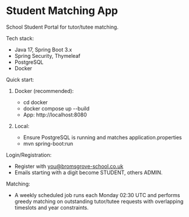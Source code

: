 # Student Matching App

School Student Portal for tutor/tutee matching.

Tech stack:
- Java 17, Spring Boot 3.x
- Spring Security, Thymeleaf
- PostgreSQL
- Docker

Quick start:
1. Docker (recommended):
   - cd docker
   - docker compose up --build
   - App: http://localhost:8080

2. Local:
   - Ensure PostgreSQL is running and matches application.properties
   - mvn spring-boot:run

Login/Registration:
- Register with you@bromsgrove-school.co.uk
- Emails starting with a digit become STUDENT, others ADMIN.

Matching:
- A weekly scheduled job runs each Monday 02:30 UTC and performs greedy matching
  on outstanding tutor/tutee requests with overlapping timeslots and year constraints.